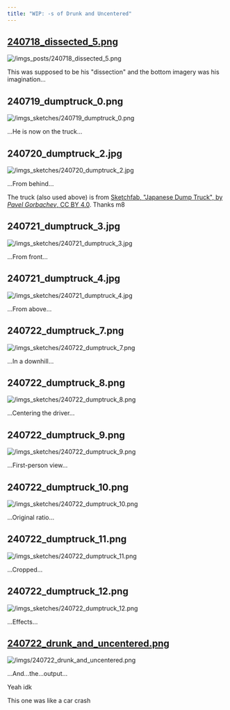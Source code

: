 ```yaml
---
title: "WIP: -s of Drunk and Uncentered"
---
```


## [240718_dissected_5.png](/posts/240718-wip-he-to-be-redrawn)
![/imgs_posts/240718_dissected_5.png](/imgs_posts/240718_dissected_5.png)

This was supposed to be his "dissection" and the bottom imagery was his imagination...

## 240719_dumptruck_0.png
![/imgs_sketches/240719_dumptruck_0.png](/imgs_sketches/240719_dumptruck_0.png)

...He is now on the truck...

## 240720_dumptruck_2.jpg
![/imgs_sketches/240720_dumptruck_2.jpg](/imgs_sketches/240720_dumptruck_2.jpg)

...From behind...

The truck (also used above) is from [Sketchfab, "Japanese Dump Truck", by *Pavel Gorbachev*, CC BY 4.0](https://sketchfab.com/3d-models/japanese-dump-truck-bdd68dcc73be430dbffff61017c95fb8). Thanks m8

## 240721_dumptruck_3.jpg
![/imgs_sketches/240721_dumptruck_3.jpg](/imgs_sketches/240721_dumptruck_3.jpg)

...From front...

## 240721_dumptruck_4.jpg
![/imgs_sketches/240721_dumptruck_4.jpg](/imgs_sketches/240721_dumptruck_4.jpg)

...From above...

## 240722_dumptruck_7.png
![/imgs_sketches/240722_dumptruck_7.png](/imgs_sketches/240722_dumptruck_7.png)

...In a downhill...

## 240722_dumptruck_8.png
![/imgs_sketches/240722_dumptruck_8.png](/imgs_sketches/240722_dumptruck_8.png)

...Centering the driver...

## 240722_dumptruck_9.png
![/imgs_sketches/240722_dumptruck_9.png](/imgs_sketches/240722_dumptruck_9.png)

...First-person view...

## 240722_dumptruck_10.png
![/imgs_sketches/240722_dumptruck_10.png](/imgs_sketches/240722_dumptruck_10.png)

...Original ratio...

## 240722_dumptruck_11.png
![/imgs_sketches/240722_dumptruck_11.png](/imgs_sketches/240722_dumptruck_11.png)

...Cropped...

## 240722_dumptruck_12.png
![/imgs_sketches/240722_dumptruck_12.png](/imgs_sketches/240722_dumptruck_12.png)

...Effects...

## [240722_drunk_and_uncentered.png](/illusts/240722-drunk-and-uncentered)
![/imgs/240722_drunk_and_uncentered.png](/imgs/240722_drunk_and_uncentered.png)

...And...the...output...

Yeah idk

This one was like a car crash

<style>
	h2 a {
		overflow-wrap: anywhere;
	}
</style>